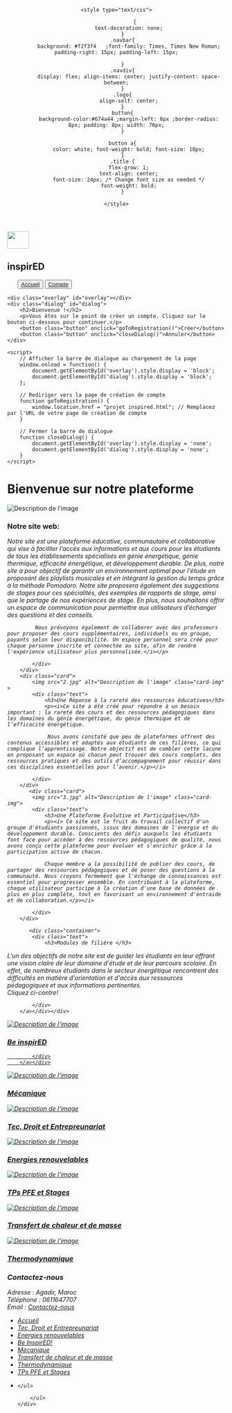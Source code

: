 <!-- saved from url=(0069)file:///C:/Users/CHAMA/OneDrive/Desktop/Nouveau%20dossier/PROJET.html -->
<html><head><meta http-equiv="Content-Type" content="text/html; charset=UTF-8"></head><body><header>
	<link rel="stylesheet" href="css.css">
    <link rel="stylesheet"  href="projet inspired.html">

	<style type="text/css">

         		{
			text-decoration: none;
		}
		.navbar{
			background: #f2f3f4   ;font-family: Times, Times New Roman; padding-right: 15px; padding-left: 15px;
            
		}
		.navdiv{
			display: flex; align-items: center; justify-content: space-between;
		}
		.logo{
			align-self: center;
		}
		button{
			background-color:#674a44 ;margin-left: 8px ;border-radius: 8px; padding: 8px; width: 70px;
		}
        
        button a{
        	color: white; font-weight: bold; font-size: 10px;
        }
        .title {
            flex-grow: 1;
            text-align: center;
            font-size: 24px; /* Change font size as needed */
            font-weight: bold;
        }

	</style>

</header>


</body>


<body>
 

<nav class="navbar">
	<div class="navdiv">
	<div class="logo"><img src="LOGO.png" width="50" height="40">	

</div>
<div class="title"><h1>inspirED</h1></div>
<ul>
		<button><a href="PROJET.html">Accueil</a></button>
		<button><a href="projet inspired.html">Compte</a></button>


</nav>

<style>
        
        .dialog {
            display: none; 
            position: fixed;
            top: 50%;
            left: 50%;
            transform: translate(-50%, -50%);
            background-color: #fff;
            border: 1px solid #ccc;
            box-shadow: 0 4px 8px rgba(0, 0, 0, 0.2);
            padding: 20px;
            z-index: 1000;
        }
        .overlay {
            display: none; 
            position: fixed;
            top: 0;
            left: 0;
            width: 100%;
            height: 100%;
            background-color: rgba(0, 0, 0, 0.5);
            z-index: 999;
        }
        .button {
            padding: 10px 15px;
            background-color: #674a44;
            color: white;
            border: none;
            border-radius: 5px;
            cursor: pointer;
        }
        .button:hover {
            background-color: #7f8c8d;
            
        }
    </style>
</head>
<body>

    <div class="overlay" id="overlay"></div>
    <div class="dialog" id="dialog">
        <h2>Bienvenue !</h2>
        <p>Vous êtes sur le point de créer un compte. Cliquez sur le bouton ci-dessous pour continuer.</p>
        <button class="button" onclick="goToRegistration()">Créer</button>
        <button class="button" onclick="closeDialog()">Annuler</button>
    </div>

    <script>
        // Afficher la barre de dialogue au chargement de la page
        window.onload = function() {
            document.getElementById('overlay').style.display = 'block';
            document.getElementById('dialog').style.display = 'block';
        };

        // Rediriger vers la page de création de compte
        function goToRegistration() {
            window.location.href = "projet inspired.html"; // Remplacez par l'URL de votre page de création de compte
        }

        // Fermer la barre de dialogue
        function closeDialog() {
            document.getElementById('overlay').style.display = 'none';
            document.getElementById('dialog').style.display = 'none';
        }
    </script>

</body>

<body>
    <h1>Bienvenue sur notre plateforme</h1>
    <div class="container">
        <div class="card">
            <img src="1.jpg" alt="Description de l'image" class="card-img">
            <div class="text">
                <h3>Notre site web:</h3>
                <p><i>Notre site est une plateforme éducative, communautaire et collaborative qui vise à faciliter l’accès aux informations et aux cours pour les étudiants de tous les établissements spécialisés en génie énergétique, génie thermique, efficacité énergétique, et développement durable. De plus, notre site a pour objectif de garantir un environnement optimal pour l'étude en proposant des playlists musicales et en intégrant la gestion du temps grâce à la méthode Pomodoro. 
                    Notre site proposera également des suggestions de stages pour ces spécialités, des exemples de rapports de stage, ainsi que le partage de nos expériences de stage. En plus, nous souhaitons offrir un espace de communication pour permettre aux utilisateurs d’échanger des questions et des conseils.

             Nous prévoyons également de collaborer avec des professeurs pour proposer des cours supplémentaires, individuels ou en groupe, payants selon leur disponibilité. Un espace personnel sera créé pour chaque personne inscrite et connectée au site, afin de rendre l'expérience utilisateur plus personnalisée.</i></p>
</p>
               
            </div>
        </div>
        <div class="card">
            <img src="2.jpg" alt="Description de l'image" class="card-img" >
            <div class="text">
                <h3>Une Réponse à la rareté des ressources éducatives</h3>
                <p><i>Ce site a été créé pour répondre à un besoin important : la rareté des cours et des ressources pédagogiques dans les domaines du génie énergétique, du génie thermique et de l’efficacité énergétique.

                 Nous avons constaté que peu de plateformes offrent des contenus accessibles et adaptés aux étudiants de ces filières, ce qui complique l’apprentissage. Notre objectif est de combler cette lacune en proposant un espace où chacun peut trouver des cours complets, des ressources pratiques et des outils d’accompagnement pour réussir dans ces disciplines essentielles pour l’avenir.</p></i>
                
            </div>
        </div>
           <div class="card">
            <img src="3.jpg" alt="Description de l'image" class="card-img">
            <div class="text">
                <h3>Une Plateforme Évolutive et Participative</h3>
                <p><i> Ce site est le fruit du travail collectif d'un groupe d'étudiants passionnés, issus des domaines de l'énergie et du développement durable. Conscients des défis auxquels les étudiants font face pour accéder à des ressources pédagogiques de qualité, nous avons conçu cette plateforme pour évoluer et s'enrichir grâce à la participation active de chacun.

                Chaque membre a la possibilité de publier des cours, de partager des ressources pédagogiques et de poser des questions à la communauté. Nous croyons fermement que l'échange de connaissances est essentiel pour progresser ensemble. En contribuant à la plateforme, chaque utilisateur participe à la création d'une base de données de plus en plus complète, tout en favorisant un environnement d'entraide et de collaboration.</p></i>
               
            </div>
        </div>

<div class="card">
 	
           <div class="container">
            <div class="text">
            	<h3>Modules de filière </h3>
               
<p><i>L'un des objectifs de notre site est de guider les étudiants en leur offrant une vision claire de leur domaine d'étude et de leur parcours scolaire. En effet, de nombreux étudiants dans le secteur énergétique rencontrent des difficultés en matière d'orientation et d'accès aux ressources pédagogiques et aux informations pertinentes.<br>
Cliquez ci-contre!</i></p>

            </div>
        </a></div></div>


 <div class="card">
 	<a href="Page4.html" class="carte">
            <img src="bO.png" alt="Description de l'image" class="card-img">
            <div class="text">
                <h3>Be inspirED</h3>

            </div>
        </a></div>


  <div class="card">
 	<a href="page2.html" class="carte">
            <img src="mec.jpg" alt="Description de l'image" class="card-img">
            <div class="text">
                <h3>Mécanique</h3>
            </div>
        </a></div>

  <div class="card">
 	<a href="page1.html" class="carte">
            <img src="ent.jpg" alt="Description de l'image" class="card-img">
            <div class="text">
                <h3> Tec, Droit et Entrepreunariat</h3>
            </div>
        </a></div>

<div class="card">
 	<a href="Page3.html" class="carte">
            <img src="IM.jpg" alt="Description de l'image" class="card-img">
            <div class="text">
                <h3> Energies renouvelables</h3>
            </div>
        </a></div>

<div class="card">
 	<a href="page 5.html" class="carte">
            <img src="ST.jpg" alt="Description de l'image" class="card-img">
            <div class="text">
                <h3> TPs PFE et Stages</h3>
            </div>
        </a></div>


<div class="card">
 	<a href="page6.html" class="carte">
            <img src="Courants_de_convection.png" alt="Description de l'image" class="card-img">
            <div class="text">
                <h3>Transfert de chaleur et de masse</h3>
            </div>
        </a></div>

<div class="card">
 	<a href="page7.html" class="carte">
            <img src="ther.jpg" alt="Description de l'image" class="card-img">
            <div class="text">
                <h3>Thermodynamique</h3>
            </div>
        </a></div>
</p></div></div></p></div></div></div></body>

<footer class="footer">
    <div class="footer-content">
        <h3>Contactez-nous</h3>
        <p>
            Adresse :  Agadir, Maroc<br>
            Téléphone : 0611647707<br>
            Email : <a href="mailto:chamarochd0@gmail.com">Contactez-nous</a>
        </p>
        <ul class="footer-links">
            <li><a href="PROJET.html">Accueil</a></li>
            <li><a href="page1.html">Tec, Droit et Entrepreunariat</a></li>
            <li><a href="Page3.html">Energies renouvelables</a></li>
            <li><a href="Page4.html">Be InspirED!</a></li>
            <li><a href="page2.html">Mécanique</a></li>
            <li><a href="page6.html">Transfert de chaleur et de masse</a></li>
            <li><a href="page7.html">Thermodynamique</a></li>
             <li><a href="page 5.html">TPs PFE et Stages</a></li>
         <li>


    </ul>
</nav>


        </ul>
    </div>
</footer>
